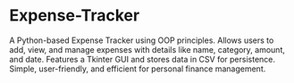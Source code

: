 # Expense-Tracker
A Python-based Expense Tracker using OOP principles. Allows users to add, view, and manage expenses with details like name, category, amount, and date. Features a Tkinter GUI and stores data in CSV for persistence. Simple, user-friendly, and efficient for personal finance management.
